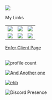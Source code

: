 ## 
 ![](https://img.shields.io/badge/Cyber%20Security-Consultant%20%2F%20Trainer%20%2F%20Engineer%20%2F%20Architect%20%2F%20Developer-blue)


<table class="center">
<tr> 
          My Links
 </tr>
<tr>
  <td><a href="https://github.com/Nerfinitium">
<img src="https://img.shields.io/badge/YouTube-FF0000?style=for-the-badge&logo=youtube&logoColor=white">
</a> 

<td><a href="https://github.com/Nerfinitium">
<img src="https://img.shields.io/badge/Twitch-9146FF?style=for-the-badge&logo=twitch&logoColor=white">
</a>

<td><a href="https://discord.com/channels/707287248340779028">
<img src="https://img.shields.io/badge/Discord-7289DA?style=for-the-badge&logo=discord&logoColor=white">
  </a></tr>

<tr>
<td><a href="https://github.com/Nerfinitium">
<img src="https://img.shields.io/badge/GitHub-100000?style=for-the-badge&logo=github&logoColor=white">
  </a>

<td><a href="https://github.com/Nerfinitium/">
<img src="https://img.shields.io/badge/LinkedIn-0077B5?style=for-the-badge&logo=linkedin&logoColor=white">
</a> 

<td><a href="https://github.com/Nerfinitium">
<img src="https://img.shields.io/badge/Gmail-D14836?style=for-the-badge&logo=gmail&logoColor=white">
</a>
</tr>
</table>
<a href="https://enferclient.net"> Enfer Client Page </a>
<br></br>

![profile count](https://komarev.com/ghpvc/?username=Nerfininitium&color=8b72ff)&nbsp; 

[![And Another one](https://github-readme-stats.vercel.app/api/top-langs/?username=Nerfinitium&theme=dark&count_private=true&show_icons=true&hide_border=true)](#)

[![ehh](https://github-readme-stats.vercel.app/api?username=Nerfinitium&count_private=true&show_icons=true&theme=dark&hide_border=true)](#)

![Discord Presence](https://lanyard-profile-readme.vercel.app/api/707287248340779028?theme=light&bg=809ecf&animated=false&hideDiscrim=true&borderRadius=30px&idleMessage=Probably%20doing%20something%20else...)

 



